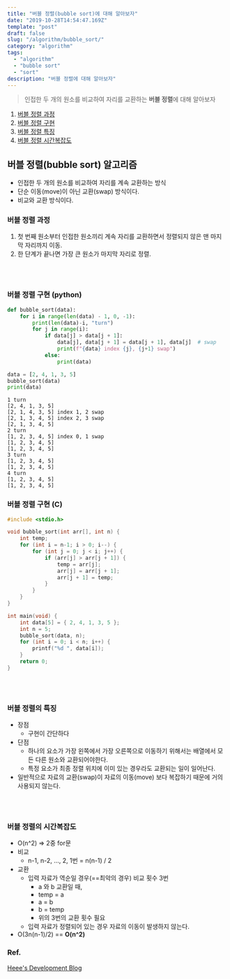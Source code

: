 ```yaml
---
title: "버블 정렬(bubble sort)에 대해 알아보자"
date: "2019-10-28T14:54:47.169Z"
template: "post"
draft: false
slug: "/algorithm/bubble_sort/"
category: "algorithm"
tags:
  - "algorithm"
  - "bubble sort"
  - "sort"
description: "버블 정렬에 대해 알아보자"
---
```


> 인접한 두 개의 원소를 비교하여 자리를 교환하는 **버블 정렬**에 대해 알아보자



1. [버블 정렬 과정](#버블-정렬-과정)
2. [버블 정렬 구현](#버블-정렬-구현-(python))
3. [버블 정렬 특징](#버블-정렬의-특징)
4. [버블 정렬 시간복잡도](#버블-정렬의-시간복잡도)





## 버블 정렬(bubble sort) 알고리즘

+ 인접한 두 개의 원소를 비교하여 자리를 계속 교환하는 방식
+ 단순 이동(move)이 아닌 교환(swap) 방식이다.
+ 비교와 교환 방식이다.



### 버블 정렬 과정

1. 첫 번째 원소부터 인접한 원소끼리 계속 자리를 교환하면서 정렬되지 않은 맨 마지막 자리까지 이동.
2. 한 단계가 끝나면 가장 큰 원소가 마지막 자리로 정렬.

<br>

<br>

### 버블 정렬 구현 (python)

```python
def bubble_sort(data):
    for i in range(len(data) - 1, 0, -1):
        print(len(data)-i, "turn")
        for j in range(i):
            if data[j] > data[j + 1]:
                data[j], data[j + 1] = data[j + 1], data[j]  # swap
                print(f"{data} index {j}, {j+1} swap")
            else:
                print(data)

data = [2, 4, 1, 3, 5]
bubble_sort(data)
print(data)
```

```
1 turn
[2, 4, 1, 3, 5]
[2, 1, 4, 3, 5] index 1, 2 swap
[2, 1, 3, 4, 5] index 2, 3 swap
[2, 1, 3, 4, 5]
2 turn
[1, 2, 3, 4, 5] index 0, 1 swap
[1, 2, 3, 4, 5]
[1, 2, 3, 4, 5]
3 turn
[1, 2, 3, 4, 5]
[1, 2, 3, 4, 5]
4 turn
[1, 2, 3, 4, 5]
[1, 2, 3, 4, 5]
```



### 버블 정렬 구현 (C)

```c
#include <stdio.h>

void bubble_sort(int arr[], int n) {
	int temp;
	for (int i = n-1; i > 0; i--) {
		for (int j = 0; j < i; j++) {
			if (arr[j] > arr[j + 1]) {
				temp = arr[j];
				arr[j] = arr[j + 1];
				arr[j + 1] = temp;
			}
		}
	}
}

int main(void) {
	int data[5] = { 2, 4, 1, 3, 5 };
	int n = 5;
	bubble_sort(data, n);
	for (int i = 0; i < n; i++) {
		printf("%d ", data[i]);
	}
	return 0;
}
```

<br>

<br>

### 버블 정렬의 특징

+ 장점
  + 구현이 간단하다
+ 단점
  + 하나의 요소가 가장 왼쪽에서 가장 오른쪽으로 이동하기 위해서는 배열에서 모든 다른 원소와 교환되어야한다.
  + 특정 요소가 최종 정렬 위치에 이미 있는 경우라도 교환되는 일이 일어난다.
+ 일반적으로 자료의 교환(swap)이 자료의 이동(move) 보다 복잡하기 때문에 거의 사용되지 않는다.

<br>

<br>

### 버블 정렬의 시간복잡도

+ O(n^2) => 2중 for문
+ 비교
  + n-1, n-2, ..., 2, 1번 = n(n-1) / 2
+ 교환
  + 입력 자료가 역순일 경우(==최악의 경우) 비교 횟수 3번
    + a 와 b 교환일 때, 
    + temp = a
    + a = b
    + b = temp
    + 위의 3번의 교환 횟수 필요
  + 입력 자료가 정렬되어 있는 경우 자료의 이동이 발생하지 않는다.
+ O(3n(n-1)/2) == **O(n^2)**











### Ref.

[Heee's Development Blog](<https://gmlwjd9405.github.io/2018/05/06/algorithm-bubble-sort.html>)